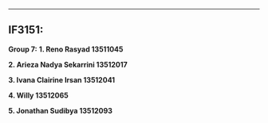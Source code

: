 ------------------------

IF3151:
--------------
**Group 7:**
**1. Reno Rasyad 13511045**

**2. Arieza Nadya Sekarrini 13512017**

**3. Ivana Clairine Irsan 13512041**

**4. Willy 13512065**

**5. Jonathan Sudibya 13512093**

